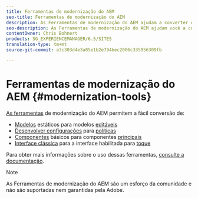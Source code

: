 ```yaml
---
title: Ferramentas de modernização do AEM
seo-title: Ferramentas de modernização do AEM
description: As Ferramentas de modernização do AEM ajudam a converter os recursos herdados do AEM para a tecnologia mais recente
seo-description: As Ferramentas de modernização do AEM ajudam você a converter facilmente seus recursos herdados do AEM para a tecnologia mais recente
contentOwner: Chris Bohnert
products: SG_EXPERIENCEMANAGER/6.5/SITES
translation-type: tm+mt
source-git-commit: a3c303d4e3a85e1b2e794bec2006c335056309fb

---
```



# Ferramentas de modernização do AEM {#modernization-tools}

[As ferramentas](http://opensource.adobe.com/aem-modernize-tools/) de modernização do AEM permitem a fácil conversão de:

* [Modelos](page-templates-static.md) estáticos para modelos [editáveis](page-templates-editable.md)
* [Desenvolver configurações](page-templates-static.md) para [políticas](page-templates-editable.md)
* [Componentes](/help/sites-authoring/default-components-foundation.md) básicos para componentes [principais](https://docs.adobe.com/content/help/en/experience-manager-core-components/using/introduction.html)
* [Interface clássica](website.md) para a interface habilitada para [toque](touch-ui-concepts.md)

Para obter mais informações sobre o uso dessas ferramentas, [consulte a documentação](http://opensource.adobe.com/aem-modernize-tools/).

>[!NOTE]
>
>As Ferramentas de modernização do AEM são um esforço da comunidade e não são suportadas nem garantidas pela Adobe.